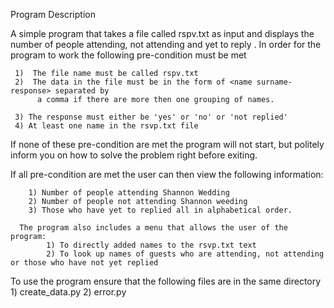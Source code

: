 Program Description
  
  
 
 A simple program that takes a file called rspv.txt as input and displays the number of people
  attending, not attending and yet to reply
.
  In order for the program to work the following pre-condition must be met

     1)  The file name must be called rspv.txt
     2)  The data in the file must be in the form of <name surname-response> separated by 
          a comma if there are more then one grouping of names.

     3) The response must either be 'yes' or 'no' or 'not replied'
     4) At least one name in the rsvp.txt file


  If none of these pre-condition are met the program will not start, but politely inform you 
  on how to solve the problem right before exiting.

  If all pre-condition are met the user can then view the following information:
    
        1) Number of people attending Shannon Wedding
        2) Number of people not attending Shannon weeding
        3) Those who have yet to replied all in alphabetical order.

      The program also includes a menu that allows the user of the program:
            1) To directly added names to the rsvp.txt text
            2) To look up names of guests who are attending, not attending or those who have not yet replied

  To use the program ensure that the following files are in the same directory
           1)  create_data.py
           2)  error.py
